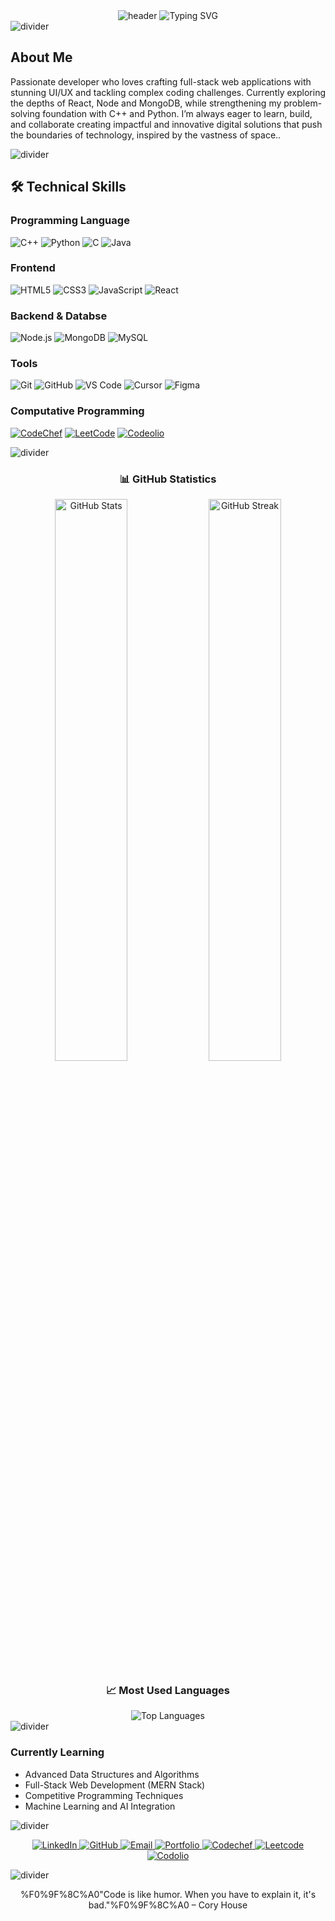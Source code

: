 <div align="center">

<img src="https://capsule-render.vercel.app/api?type=rounded&color=ffffff&height=130&section=header&text=Dhivakar%20S&fontSize=50&fontColor=000000&animation=fadeIn&fontAlignY=40&desc=Full%20Stack%20Developer%20|%20UI/UX%20Designer&descAlignY=70&descSize=15" alt="header"/>

<img src="https://readme-typing-svg.demolab.com?font=Fira+Code&weight=600&size=28&duration=3000&pause=1000&color=FFFFFF&center=true&vCenter=true&multiline=false&repeat=true&width=600&height=100&lines=Welcome+To+My+Space+%F0%9F%9B%B8;Building+Elegant+Website+%F0%9F%8C%A0;Passonate+UI/UX+Designer+%E2%9C%A8;" alt="Typing SVG" />
</div>

<img src="https://user-images.githubusercontent.com/73097560/115834477-dbab4500-a447-11eb-908a-139a6edaec5c.gif" alt="divider"/>

<h2>About Me</h2>
<p>Passionate developer who loves crafting full-stack web applications with stunning UI/UX and tackling complex coding challenges. Currently exploring the depths of  React, Node and MongoDB, while strengthening my problem-solving foundation with C++ and Python. I’m always eager to learn, build, and collaborate creating impactful and innovative digital solutions that push the boundaries of technology, inspired by the vastness of space..</p>

<img src="https://user-images.githubusercontent.com/73097560/115834477-dbab4500-a447-11eb-908a-139a6edaec5c.gif" alt="divider"/>


## 🛠️ Technical Skills

<div >

### Programming Language 
![C++](https://img.shields.io/badge/C++-000000?style=for-the-badge&logo=c%2B%2B&logoColor=white)
![Python](https://img.shields.io/badge/Python-FFFFFF?style=for-the-badge&logo=python&logoColor=000000)
![C](https://img.shields.io/badge/C-000000?style=for-the-badge&logo=c&logoColor=white)
![Java](https://img.shields.io/badge/Java-FFFFFF?style=for-the-badge&logo=java&logoColor=000000)

### Frontend
![HTML5](https://img.shields.io/badge/HTML5-000000?style=for-the-badge&logo=html5&logoColor=white)
![CSS3](https://img.shields.io/badge/CSS3-FFFFFF?style=for-the-badge&logo=css3&logoColor=000000)
![JavaScript](https://img.shields.io/badge/JavaScript-000000?style=for-the-badge&logo=javascript&logoColor=white)
![React](https://img.shields.io/badge/React-FFFFFF?style=for-the-badge&logo=react&logoColor=000000)

### Backend & Databse
![Node.js](https://img.shields.io/badge/Node.js-000000?style=for-the-badge&logo=node.js&logoColor=white)
![MongoDB](https://img.shields.io/badge/MongoDB-FFFFFF?style=for-the-badge&logo=mongodb&logoColor=000000)
![MySQL](https://img.shields.io/badge/MySQL-000000?style=for-the-badge&logo=mysql&logoColor=white)

### Tools
![Git](https://img.shields.io/badge/Git-FFFFFF?style=for-the-badge&logo=git&logoColor=000000)
![GitHub](https://img.shields.io/badge/GitHub-000000?style=for-the-badge&logo=github&logoColor=white)
![VS Code](https://img.shields.io/badge/VS%20Code-FFFFFF?style=for-the-badge&logo=visualstudiocode&logoColor=000000)
![Cursor](https://img.shields.io/badge/Cursor-000000?style=for-the-badge&logo=cursor&logoColor=white)
![Figma](https://img.shields.io/badge/Figma-FFFFFF?style=for-the-badge&logo=figma&logoColor=000000)

### Computative Programming
[![CodeChef](https://img.shields.io/badge/CodeChef-000000?style=for-the-badge&logo=codechef&logoColor=white)](https://www.codechef.com/users/kit27csbs14)
[![LeetCode](https://img.shields.io/badge/LeetCode-FFFFFF?style=for-the-badge&logo=leetcode&logoColor=000000)](https://leetcode.com/u/kit27csbs14)
[![Codeolio](https://img.shields.io/badge/Codeolio-000000?style=for-the-badge&logo=codepen&logoColor=white)](https://codolio.com/profile/Dhiva_S)

</div>
<img src="https://user-images.githubusercontent.com/73097560/115834477-dbab4500-a447-11eb-908a-139a6edaec5c.gif" alt="divider"/>


<div align="center">

### 📊 GitHub Statistics

<img src="https://github-readme-stats.vercel.app/api?username=Dhiva-1510&show_icons=true&theme=dark&hide_border=true&bg_color=000000&title_color=FFFFFF&icon_color=FFFFFF&text_color=FFFFFF" alt="GitHub Stats" width="48%" />
<img src="https://github-readme-streak-stats.herokuapp.com/?user=Dhiva-1510&theme=dark&hide_border=true&background=000000&ring=FFFFFF&fire=FFFFFF&currStreakLabel=FFFFFF" alt="GitHub Streak" width="48%" />

### 📈 Most Used Languages

<img src="https://github-readme-stats.vercel.app/api/top-langs/?username=Dhiva-1510&layout=compact&theme=dark&hide_border=true&bg_color=000000&title_color=FFFFFF&text_color=FFFFFF" alt="Top Languages" />

</div>
<img src="https://user-images.githubusercontent.com/73097560/115834477-dbab4500-a447-11eb-908a-139a6edaec5c.gif" alt="divider"/>

### Currently Learning
- Advanced Data Structures and Algorithms
- Full-Stack Web Development (MERN Stack)
- Competitive Programming Techniques
- Machine Learning and AI Integration

<img src="https://user-images.githubusercontent.com/73097560/115834477-dbab4500-a447-11eb-908a-139a6edaec5c.gif" alt="divider"/>

<p align="center">
  <a href="http://www.linkedin.com/in/dhivakar-sankar">
    <img src="https://img.shields.io/badge/LinkedIn-FFFFFF?style=for-the-badge&logo=linkedin&logoColor=000000" alt="LinkedIn"/>
  </a>
  <a href="https://github.com/Dhiva-1510">
    <img src="https://img.shields.io/badge/GitHub-000000?style=for-the-badge&logo=github&logoColor=white" alt="GitHub"/>
  </a>
  <a href="mailto:kit27.csbs14@gmail.com">
    <img src="https://img.shields.io/badge/Email-FFFFFF?style=for-the-badge&logo=gmail&logoColor=000000" alt="Email"/>
  </a>
  <a href="https://yourportfolio.com">
    <img src="https://img.shields.io/badge/Portfolio-000000?style=for-the-badge&logo=google-chrome&logoColor=white" alt="Portfolio"/>
  </a>
  <a href="https://www.codechef.com/users/kit27csbs14">
    <img src="https://img.shields.io/badge/CodeChef-000000?style=for-the-badge&logo=codechef&logoColor=white" alt="Codechef">
  </a>
  <a href="https://leetcode.com/u/kit27csbs14">
    <img src="https://img.shields.io/badge/LeetCode-FFFFFF?style=for-the-badge&logo=leetcode&logoColor=000000" alt="Leetcode">
  </a>
  <a href="https://codolio.com/profile/Dhiva_S">
    <img src="https://img.shields.io/badge/Codeolio-000000?style=for-the-badge&logo=codepen&logoColor=white" alt="Codolio">
  </a>
</p>

<img src="https://user-images.githubusercontent.com/73097560/115834477-dbab4500-a447-11eb-908a-139a6edaec5c.gif" alt="divider"/>

<p align = "center">
%F0%9F%8C%A0"Code is like humor. When you have to explain it, it's bad."%F0%9F%8C%A0 – Cory House </p>
